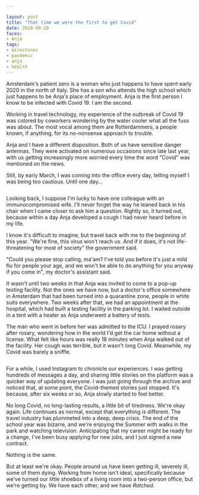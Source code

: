 ```yaml
---

layout: post
title: "That time we were the first to get Covid"
date: 2020-09-20
faces: 
- Anja
tags:
- milestones
- pandemic
- anja
- health
---
```

Amsterdam's patient zero is a woman who just happens to have spent early 2020 in the north of Italy. She has a son who attends the high school which just happens to be Anja's place of employment. Anja is the first person I know to be infected with Covid 19. I am the second.

Working in travel technology, my experience of the outbreak of Covid 19 was colored by coworkers wondering by the water cooler what all the fuss was about. The most vocal among them are Rotterdammers, a people known, if anything, for its no-nonsense approach to trouble. 

Anja and I have a different disposition. Both of us have sensitive danger antennas. They were activated on numerous occasions since late last year, with us getting increasingly more worried every time the word "Covid" was mentioned on the news.

Still, by early March, I was coming into the office every day, telling myself I was being too cautious. Until one day...

<div class="breakout">
    <div class="breakout-content">
        <div class="row">
            <div class="col-3">
                <img src="https://res.cloudinary.com/dbi2zounq/image/upload/v1678350200/zinzy.website/pandemic-1_rymzim.png" style="transform: rotate(-2deg);" alt="" />
            </div>
            <div class="col-3">
                <img src="https://res.cloudinary.com/dbi2zounq/image/upload/v1678350195/zinzy.website/pandemic-2_ethgrn.png" style="transform: rotate(1deg);" alt="" />
            </div>
            <div class="col-3">
                <img src="https://res.cloudinary.com/dbi2zounq/image/upload/v1678350201/zinzy.website/pandemic-3_imp7ry.png" style="transform: rotate(-1deg);" alt="" />
            </div>
            <div class="col-3">
                <img src="https://res.cloudinary.com/dbi2zounq/image/upload/v1678350197/zinzy.website/pandemic-4_lq5eyf.png" style="transform: rotate(2deg);" alt="" />
            </div>
        </div>
    </div>
</div>

Looking back, I suppose I'm lucky to have one colleague with an immunocompromised wife. I'll never forget the way he leaned back in his chair when I came closer to ask him a question. Rightly so, it turned out, because within a day Anja developed a cough I had never heard before in my life.

I know it's difficult to imagine, but travel back with me to the beginning of this year. "We're fine, this virus won't reach us. And if it does, it's not life-threatening for most of society" the government said.

"Could you please stop calling, ma'am? I've told you before it's just a mild flu for people your age, and we won't be able to do anything for you anyway if you come in", my doctor's assistant said.

It wasn't until two weeks in that Anja was invited to come to a pop-up testing facility. Not the ones we have now, but a doctor's office somewhere in Amsterdam that had been turned into a quarantine zone, people in white suits everywhere. Two weeks after that, we had an appointment at the hospital, which had built a testing facility in the parking lot. I waited outside in a tent with a heater as Anja underwent a battery of tests.

The man who went in before her was admitted to the ICU. I prayed rosary after rosary, wondering how in the world I'd get the car home without a license. What felt like hours was really 18 minutes when Anja walked out of the facility. Her cough was terrible, but it wasn't long Covid. Meanwhile, my Covid was barely a sniffle.

<div class="breakout">
    <div class="breakout-content">
        <div class="row">
            <div class="col-3">
                <img src="https://res.cloudinary.com/dbi2zounq/image/upload/v1678350603/zinzy.website/pandemic-5_lvch4v.png" style="transform: rotate(2deg);" alt="" />
            </div>
            <div class="col-3">
                <img src="https://res.cloudinary.com/dbi2zounq/image/upload/v1678350567/zinzy.website/pandemic-6_c7u49b.png" style="transform: rotate(-1deg);" alt="" />
            </div>
            <div class="col-3">
                <img src="https://res.cloudinary.com/dbi2zounq/image/upload/v1678350566/zinzy.website/pandemic-7_pybynz.jpg" style="transform: rotate(1deg);" alt="" />
            </div>
            <div class="col-3">
                <img src="https://res.cloudinary.com/dbi2zounq/image/upload/v1678350566/zinzy.website/pandemic-8_mqfhdl.png" style="transform: rotate(-1deg);" alt="" />
            </div>
        </div>
    </div>
</div>

For a while, I used Instagram to chronicle our experiences. I was getting hundreds of messages a day, and sharing little stories on the platform was a quicker way of updating everyone. I was just going through the archive and noticed that, at some point, the Covid-themed stories just stopped. It's because, after six weeks or so, Anja slowly started to feel better.

No long Covid, no long-lasting results, a little bit of tiredness. We're okay again. Life continues as normal, except that everything is different. The travel industry has plummeted into a deep, deep crisis. The end of the school year was bizarre, and we're enjoying the Summer with walks in the park and watching television. Anticipating that my career might be ready for a change, I've been busy applying for new jobs, and I just signed a new contract.

Nothing is the same.

But at least we're okay. People around us have been getting ill, severely ill, some of them dying. Working from home isn't ideal, specifically because we've turned our little shoebox of a living room into a two-person office, but we're getting by. We have each other, and we have _Ratched_.